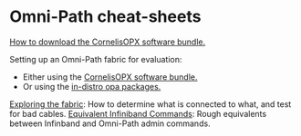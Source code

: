# Omni-Path cheat-sheets

[How to download the CornelisOPX software bundle.](Download.md)

Setting up an Omni-Path fabric for evaluation:
- Either using the [CornelisOPX software bundle.](BriefInstallAndTest.md)
- Or using the [in-distro opa packages.](BriefInstallAndTest_In-Distro.md)

[Exploring the fabric](FabricExplore.md): How to determine what is connected to what, and test for bad cables.
[Equivalent Infiniband Commands](IB_vs_OPA_Commands.pdf): Rough equivalents between Infinband and Omni-Path admin commands. 

